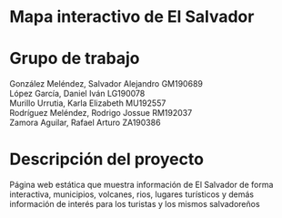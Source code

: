 # Mapa interactivo de El Salvador

# Grupo de trabajo

González Meléndez, Salvador Alejandro	GM190689  
López García, Daniel Iván	LG190078  
Murillo Urrutia, Karla Elizabeth	MU192557  
Rodríguez Meléndez, Rodrigo Jossue	RM192037  
Zamora Aguilar, Rafael Arturo	ZA190386

# Descripción del proyecto

Página web estática que muestra información de El Salvador de forma interactiva, municipios, volcanes, rios, lugares turísticos y demás información de interés para los turistas y los mismos salvadoreños
